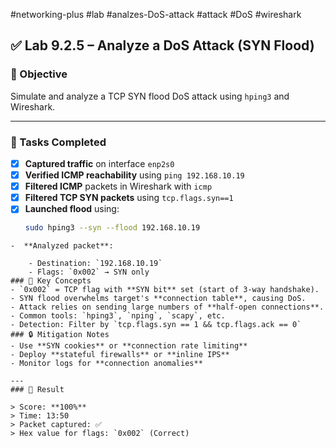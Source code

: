 #networking-plus #lab #analzes-DoS-attack #attack #DoS #wireshark

## ✅ Lab 9.2.5 – Analyze a DoS Attack (SYN Flood)

### 🎯 Objective
Simulate and analyze a TCP SYN flood DoS attack using `hping3` and Wireshark.

---

### 🧱 Tasks Completed

- [x] **Captured traffic** on interface `enp2s0`
- [x] **Verified ICMP reachability** using `ping 192.168.10.19`
- [x] **Filtered ICMP** packets in Wireshark with `icmp`
- [x] **Filtered TCP SYN packets** using `tcp.flags.syn==1`
- [x] **Launched flood** using:
  ```bash
  sudo hping3 --syn --flood 192.168.10.19
```
-  **Analyzed packet**:
    
    - Destination: `192.168.10.19`
    - Flags: `0x002` → SYN only
### 🧠 Key Concepts
- `0x002` = TCP flag with **SYN bit** set (start of 3-way handshake).
- SYN flood overwhelms target's **connection table**, causing DoS.
- Attack relies on sending large numbers of **half-open connections**.
- Common tools: `hping3`, `nping`, `scapy`, etc.
- Detection: Filter by `tcp.flags.syn == 1 && tcp.flags.ack == 0`
### 🔒 Mitigation Notes
- Use **SYN cookies** or **connection rate limiting**
- Deploy **stateful firewalls** or **inline IPS**
- Monitor logs for **connection anomalies**

---
### 💯 Result

> Score: **100%**  
> Time: 13:50  
> Packet captured: ✅  
> Hex value for flags: `0x002` (Correct)